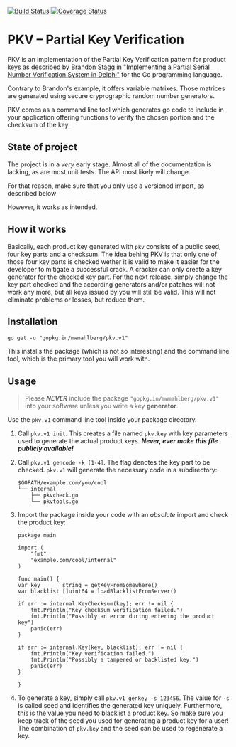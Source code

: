 [![Build Status](https://travis-ci.org/mwmahlberg/pkv.svg?branch=master)](https://travis-ci.org/mwmahlberg/pkv)
[![Coverage Status](https://coveralls.io/repos/mwmahlberg/pkv/badge.svg?branch=master&service=github)](https://coveralls.io/github/mwmahlberg/pkv?branch=master)
# PKV – Partial Key Verification

PKV is an implementation of the Partial Key Verification pattern for product keys as described by [Brandon Stagg in "Implementing a Partial Serial Number Verification System in Delphi"][pkv] for the Go programming language.

Contrary to Brandon's example, it offers variable matrixes. Those matrices  are generated using secure cryprographic random number generators.


PKV comes as a command line tool which generates go code to include in your application offering functions to verify the chosen portion and the checksum of the key.

## State of project

The project is in a *very* early stage. Almost all of the documentation is lacking, as are most unit tests. The API most likely will change.

For that reason, make sure that you only use a versioned import, as described below

However, it works as intended.

## How it works

Basically, each product key generated with  `pkv` consists of a public seed, four key parts and a checksum. The idea behing PKV is that only one of those four key parts is checked wether it is valid to make it easier for the developer to mitigate a successful crack. A cracker can only create a key generator for the checked key part. For the next release, simply change the key part checked and the according generators and/or patches will not work any more, but all keys issued by you will still be valid. This will not eliminate problems or losses, but reduce them.

## Installation

`go get -u "gopkg.in/mwmahlberg/pkv.v1"`

This installs the package (which is not so interesting) and the command line tool, which is the primary tool you will work with.

## Usage

> Please ***NEVER*** include the package `"gopkg.in/mwmahlberg/pkv.v1"` into your software unless you write a key **generator**.

Use the `pkv.v1` command line tool inside your package directory.

 1. Call `pkv.v1 init`. This creates a file named `pkv.key` with key parameters used to generate the actual product keys. ***Never, ever make this file publicly available!***
 2. Call `pkv.v1 gencode -k [1-4]`. The flag denotes the key part to be checked. `pkv.v1` will generate the necessary code in a subdirectory:
 		
        $GOPATH/example.com/you/cool
        └── internal
    	    ├── pkvcheck.go
    	    └── pkvtools.go	
         

 3. Import the package inside your code with an *absolute* import and check the product key:
 
        package main
	
        import (
            "fmt"
            "example.com/cool/internal"
        )
	
        func main() {
		var key       string = getKeyFromSomewhere()
		var blacklist []uint64 = loadBlacklistFromServer()
			
		if err := internal.KeyChecksum(key); err != nil {
		    fmt.Println("Key checksum verification failed.")
		    fmt.Println("Possibly an error during entering the product key")
			panic(err)
		}

		if err := internal.Key(key, blacklist); err != nil {
			fmt.Println("Key verification failed.")
		    fmt.Println("Possibly a tampered or backlisted key.")
			panic(err)
		}
			
        }
	
 4. To generate a key, simply call `pkv.v1 genkey -s 123456`. The value for `-s` is called seed and identifies the generated key uniquely. Furthermore, this is the value you need to blacklist a product key. So make sure you keep track of the seed you used for generating a product key for a user! The combination of `pkv.key` and the seed can be used to regenerate a key.

[pkv]: http://www.brandonstaggs.com/2007/07/26/implementing-a-partial-serial-number-verification-system-in-delphi/
